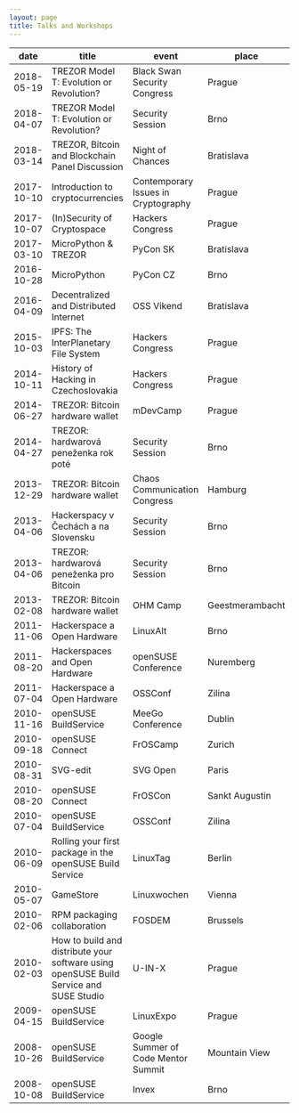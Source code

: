 ```yaml
---
layout: page
title: Talks and Workshops
---
```


date       | title | event | place
-----------|-------|-------|---------------------
2018-05-19 | TREZOR Model T: Evolution or Revolution? | Black Swan Security Congress | Prague
2018-04-07 | TREZOR Model T: Evolution or Revolution? | Security Session | Brno
2018-03-14 | TREZOR, Bitcoin and Blockchain Panel Discussion | Night of Chances | Bratislava
2017-10-10 | Introduction to cryptocurrencies | Contemporary Issues in Cryptography | Prague
2017-10-07 | (In)Security of Cryptospace | Hackers Congress | Prague
2017-03-10 | MicroPython & TREZOR | PyCon SK | Bratislava
2016-10-28 | MicroPython | PyCon CZ | Brno
2016-04-09 | Decentralized and Distributed Internet | OSS Vikend | Bratislava
2015-10-03 | IPFS: The InterPlanetary File System | Hackers Congress | Prague
2014-10-11 | History of Hacking in Czechoslovakia | Hackers Congress | Prague
2014-06-27 | TREZOR: Bitcoin hardware wallet | mDevCamp | Prague
2014-04-27 | TREZOR: hardwarová peneženka rok poté | Security Session | Brno
2013-12-29 | TREZOR: Bitcoin hardware wallet | Chaos Communication Congress | Hamburg
2013-04-06 | Hackerspacy v Čechách a na Slovensku | Security Session | Brno
2013-04-06 | TREZOR: hardwarová peneženka pro Bitcoin | Security Session | Brno
2013-02-08 | TREZOR: Bitcoin hardware wallet | OHM Camp | Geestmerambacht
2011-11-06 | Hackerspace a Open Hardware | LinuxAlt | Brno
2011-08-20 | Hackerspaces and Open Hardware | openSUSE Conference | Nuremberg
2011-07-04 | Hackerspace a Open Hardware | OSSConf | Zilina
2010-11-16 | openSUSE BuildService | MeeGo Conference | Dublin
2010-09-18 | openSUSE Connect | FrOSCamp | Zurich
2010-08-31 | SVG-edit | SVG Open | Paris
2010-08-20 | openSUSE Connect | FrOSCon | Sankt Augustin
2010-07-04 | openSUSE BuildService | OSSConf | Zilina
2010-06-09 | Rolling your first package in the openSUSE Build Service | LinuxTag | Berlin
2010-05-07 | GameStore | Linuxwochen | Vienna
2010-02-06 | RPM packaging collaboration | FOSDEM | Brussels
2010-02-03 | How to build and distribute your software using openSUSE Build Service and SUSE Studio | U-IN-X | Prague
2009-04-15 | openSUSE BuildService | LinuxExpo | Prague
2008-10-26 | openSUSE BuildService | Google Summer of Code Mentor Summit | Mountain View
2008-10-08 | openSUSE BuildService | Invex | Brno
